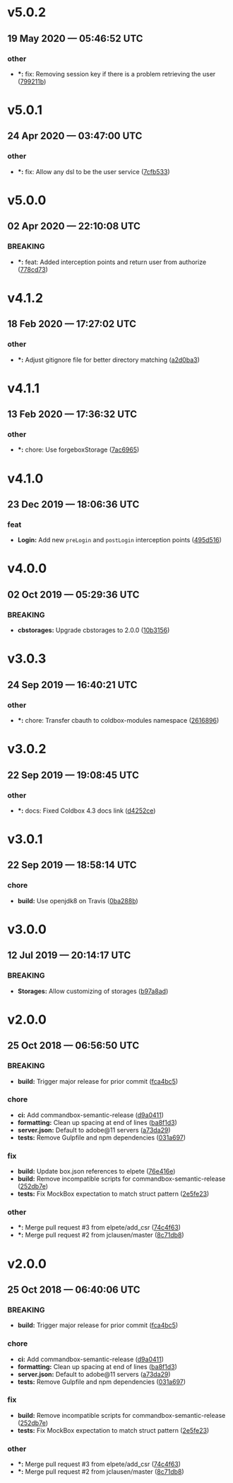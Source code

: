 # v5.0.2
## 19 May 2020 — 05:46:52 UTC

### other

+ __\*:__ fix: Removing session key if there is a problem retrieving the user
 ([799211b](https://github.com/coldbox-modules/cbauth/commit/799211b1a0b627c0f08bc4aa6fc3b47ab4223df8))


# v5.0.1
## 24 Apr 2020 — 03:47:00 UTC

### other

+ __\*:__ fix: Allow any dsl to be the user service
 ([7cfb533](https://github.com/coldbox-modules/cbauth/commit/7cfb533f9b06f924961bd5f900e843801b2506e8))


# v5.0.0
## 02 Apr 2020 — 22:10:08 UTC

### BREAKING

+ __\*:__ feat: Added interception points and return user from authorize ([778cd73](https://github.com/coldbox-modules/cbauth/commit/778cd739e80a73d3efe772e0475b2ed9db9db088))


# v4.1.2
## 18 Feb 2020 — 17:27:02 UTC

### other

+ __\*:__ Adjust gitignore file for better directory matching
 ([a2d0ba3](https://github.com/coldbox-modules/cbauth/commit/a2d0ba3e52a85410f307ccf0e8acf480082930a5))


# v4.1.1
## 13 Feb 2020 — 17:36:32 UTC

### other

+ __\*:__ chore: Use forgeboxStorage ([7ac6965](https://github.com/coldbox-modules/cbauth/commit/7ac6965013b3a08c027d85f4b0700e3d4ac75930))


# v4.1.0
## 23 Dec 2019 — 18:06:36 UTC

### feat

+ __Login:__ Add new `preLogin` and `postLogin` interception points ([495d516](https://github.com/coldbox-modules/cbauth/commit/495d516b09e126ab92fac1423958ce8adaeb3be7))


# v4.0.0
## 02 Oct 2019 — 05:29:36 UTC

### BREAKING

+ __cbstorages:__ Upgrade cbstorages to 2.0.0 ([10b3156](https://github.com/coldbox-modules/cbauth/commit/10b3156b3861c97ae7f87c53377db00226abe5e9))


# v3.0.3
## 24 Sep 2019 — 16:40:21 UTC

### other

+ __\*:__ chore: Transfer cbauth to coldbox-modules namespace
 ([2616896](https://github.com/coldbox-modules/cbauth/commit/26168963563d25accb007fb274c95416938b6baf))


# v3.0.2
## 22 Sep 2019 — 19:08:45 UTC

### other

+ __\*:__ docs: Fixed Coldbox 4.3 docs link ([d4252ce](https://github.com/elpete/cbauth/commit/d4252cee40997d2e2747082791be0498072374eb))


# v3.0.1
## 22 Sep 2019 — 18:58:14 UTC

### chore

+ __build:__ Use openjdk8 on Travis ([0ba288b](https://github.com/elpete/cbauth/commit/0ba288b7c8e89320eb33b9dfc08d3e1237a6a4c3))


# v3.0.0
## 12 Jul 2019 — 20:14:17 UTC

### BREAKING

+ __Storages:__ Allow customizing of storages ([b97a8ad](https://github.com/elpete/cbauth/commit/b97a8adfd90fdace338a516d383750152dbe3d61))


# v2.0.0
## 25 Oct 2018 — 06:56:50 UTC

### BREAKING

+ __build:__ Trigger major release for prior commit ([fca4bc5](https://github.com/elpete/cbauth/commit/fca4bc5bba38026a10c689f0c0ad21bc7a7d2211))

### chore

+ __ci:__ Add commandbox-semantic-release ([d9a0411](https://github.com/elpete/cbauth/commit/d9a0411e471f39f91f14fc17d68acc8f57a4be3a))
+ __formatting:__ Clean up spacing at end of lines
 ([ba8f1d3](https://github.com/elpete/cbauth/commit/ba8f1d375a4d5b6460833203c80e044123e5633f))
+ __server.json:__ Default to adobe@11 servers ([a73da29](https://github.com/elpete/cbauth/commit/a73da292232ca14db844d42010e57120a1435a49))
+ __tests:__ Remove Gulpfile and npm dependencies ([031a697](https://github.com/elpete/cbauth/commit/031a6978dfe33cedcceba7a2d81420bf4b759d88))

### fix

+ __build:__ Update box.json references to elpete
 ([76e416e](https://github.com/elpete/cbauth/commit/76e416ed099892494d0f849621fdb75fa9dfd3f0))
+ __build:__ Remove incompatible scripts for commandbox-semantic-release
 ([252db7e](https://github.com/elpete/cbauth/commit/252db7e6f65623b7a77a59c152dfdfcbe76548f2))
+ __tests:__ Fix MockBox expectation to match struct pattern
 ([2e5fe23](https://github.com/elpete/cbauth/commit/2e5fe23fc764612c35e572883ec655f7ef195759))

### other

+ __\*:__ Merge pull request #3 from elpete/add_csr ([74c4f63](https://github.com/elpete/cbauth/commit/74c4f63a97d4b3d98b28b5a729595c353b159d3e))
+ __\*:__ Merge pull request #2 from jclausen/master ([8c71db8](https://github.com/elpete/cbauth/commit/8c71db88efc70eec1fdc72679fef493ad5998d22))


# v2.0.0
## 25 Oct 2018 — 06:40:06 UTC

### BREAKING

+ __build:__ Trigger major release for prior commit ([fca4bc5](https://github.com/octanner/cbauth/commit/fca4bc5bba38026a10c689f0c0ad21bc7a7d2211))

### chore

+ __ci:__ Add commandbox-semantic-release ([d9a0411](https://github.com/octanner/cbauth/commit/d9a0411e471f39f91f14fc17d68acc8f57a4be3a))
+ __formatting:__ Clean up spacing at end of lines
 ([ba8f1d3](https://github.com/octanner/cbauth/commit/ba8f1d375a4d5b6460833203c80e044123e5633f))
+ __server.json:__ Default to adobe@11 servers ([a73da29](https://github.com/octanner/cbauth/commit/a73da292232ca14db844d42010e57120a1435a49))
+ __tests:__ Remove Gulpfile and npm dependencies ([031a697](https://github.com/octanner/cbauth/commit/031a6978dfe33cedcceba7a2d81420bf4b759d88))

### fix

+ __build:__ Remove incompatible scripts for commandbox-semantic-release
 ([252db7e](https://github.com/octanner/cbauth/commit/252db7e6f65623b7a77a59c152dfdfcbe76548f2))
+ __tests:__ Fix MockBox expectation to match struct pattern
 ([2e5fe23](https://github.com/octanner/cbauth/commit/2e5fe23fc764612c35e572883ec655f7ef195759))

### other

+ __\*:__ Merge pull request #3 from elpete/add_csr ([74c4f63](https://github.com/octanner/cbauth/commit/74c4f63a97d4b3d98b28b5a729595c353b159d3e))
+ __\*:__ Merge pull request #2 from jclausen/master ([8c71db8](https://github.com/octanner/cbauth/commit/8c71db88efc70eec1fdc72679fef493ad5998d22))

